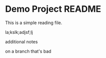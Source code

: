 # Demo Project README
This is a simple reading file.

la;kslk;adjsf;lj

additional notes

on a branch that's bad